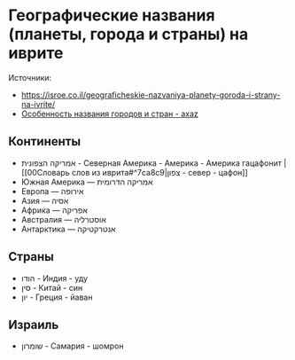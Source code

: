 # Географические названия (планеты, города и страны) на иврите

Источники: 
- https://isroe.co.il/geograficheskie-nazvaniya-planety-goroda-i-strany-na-ivrite/
- [Особенность названия городов и стран - axaz ]()

## Континенты 
- אמריקה הצפונית - Северная Америка - Америка - Америка гацафонит | [[00Словарь слов из иврита#^7ca8c9|צפון - север - цафон]]
- Южная Америка — אמריקה הדרומית
- Европа — אירופה
- Азия — אסיה
- Африка — אפריקה
- Австралия — אוסטרליה
- Антарктика — אנטרקטיקה

## Страны 
- הודו - Индия - уду 
- סין - Китай - син
- יון - Греция - йаван

## Израиль 
- שומרון - Самария - шомрон 